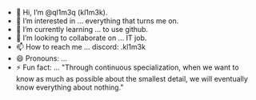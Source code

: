 - 👋 Hi, I’m @ql1m3q (kl1m3k).
- 👀 I’m interested in ... everything that turns me on.
- 🌱 I’m currently learning ... to use github.
- 💞️ I’m looking to collaborate on ... IT job.
- 📫 How to reach me ... discord: .kl1m3k
- 😄 Pronouns: ... 
- ⚡ Fun fact: ... "Through continuous specialization, when we want to know as much as possible about the smallest detail, we will eventually know everything about nothing."

<!---
ql1m3q/ql1m3q is a ✨ special ✨ repository because its `README.md` (this file) appears on your GitHub profile.
You can click the Preview link to take a look at your changes.
--->
